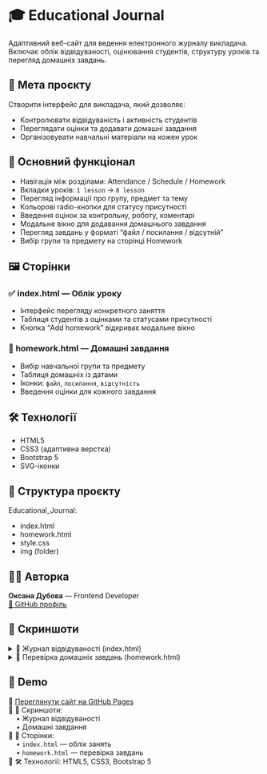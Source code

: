 # 🎓 Educational Journal

Адаптивний веб-сайт для ведення електронного журналу викладача. Включає облік відвідуваності, оцінювання студентів, структуру уроків та перегляд домашніх завдань.


## 📘 Мета проєкту

Створити інтерфейс для викладача, який дозволяє:
- Контролювати відвідуваність і активність студентів
- Переглядати оцінки та додавати домашні завдання
- Організовувати навчальні матеріали на кожен урок

## 📌 Основний функціонал

- Навігація між розділами: Attendance / Schedule / Homework
- Вкладки уроків: `1 lesson` → `8 lesson`
- Перегляд інформації про групу, предмет та тему
- Кольорові radio-кнопки для статусу присутності
- Введення оцінок за контрольну, роботу, коментарі
- Модальне вікно для додавання домашнього завдання
- Перегляд завдань у форматі “файл / посилання / відсутній”
- Вибір групи та предмету на сторінці Homework

## 🖼️ Сторінки

### ✅ index.html — Облік уроку

- Інтерфейс перегляду конкретного заняття
- Таблиця студентів з оцінками та статусами присутності
- Кнопка “Add homework” відкриває модальне вікно

### 📘 homework.html — Домашні завдання

- Вибір навчальної групи та предмету
- Таблиця домашніх із датами
- Іконки: `файл`, `посилання`, `відсутність`
- Введення оцінки для кожного завдання

## 🛠️ Технології

- HTML5
- CSS3 (адаптивна верстка)
- Bootstrap 5
- SVG-іконки

## 📂 Структура проєкту

Educational_Journal:
- index.html
- homework.html
- style.css
- img (folder)

## 👩‍💻 Авторка

**Оксана Дубова** — Frontend Developer  
[🔗 GitHub профіль](https://github.com/oksanaDubova-hub)


## 📸 Скриншоти

<details>
  <summary>📍 Журнал відвідуваності (index.html)</summary>

  ![index_attendance](screenshots/index_attendance.jpg)
</details>

<details>
  <summary>📘 Перевірка домашніх завдань (homework.html)</summary>

  ![homework](screenshots/homework.jpg)
</details>

## 🚀 Demo

🔹 [Переглянути сайт на GitHub Pages](https://oksanaDubova-hub.github.io/Educational_Journal/)  
🔹 📸 Скриншоти:  
&nbsp;&nbsp;&nbsp;&nbsp;• Журнал відвідуваності  
&nbsp;&nbsp;&nbsp;&nbsp;• Домашні завдання  
🔹 📂 Сторінки:  
&nbsp;&nbsp;&nbsp;&nbsp;• `index.html` — облік занять  
&nbsp;&nbsp;&nbsp;&nbsp;• `homework.html` — перевірка завдань  
🔹 🛠️ Технології: HTML5, CSS3, Bootstrap 5


